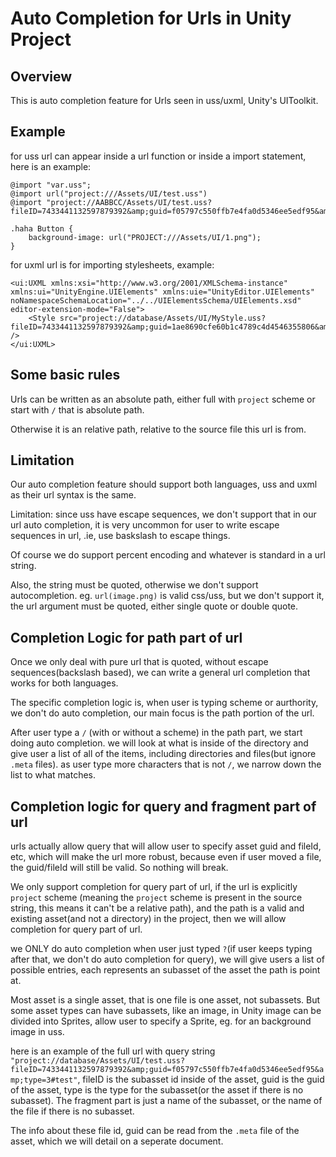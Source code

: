# Auto Completion for Urls in Unity Project
## Overview
This is auto completion feature for Urls seen in uss/uxml, Unity's UIToolkit.

## Example
for uss url can appear inside a url function or inside a import statement, here is an example:

```uss
@import "var.uss";    
@import url("project:///Assets/UI/test.uss")
@import "project://AABBCC/Assets/UI/test.uss?fileID=7433441132597879392&amp;guid=f05797c550ffb7e4fa0d5346ee5edf95&amp;type=3#test";
 
.haha Button {
    background-image: url("PROJECT:///Assets/UI/1.png");
}
```

for uxml url is for importing stylesheets, example:
```uxml
<ui:UXML xmlns:xsi="http://www.w3.org/2001/XMLSchema-instance" xmlns:ui="UnityEngine.UIElements" xmlns:uie="UnityEditor.UIElements" noNamespaceSchemaLocation="../../UIElementsSchema/UIElements.xsd" editor-extension-mode="False">
    <Style src="project://database/Assets/UI/MyStyle.uss?fileID=7433441132597879392&amp;guid=1ae8690cfe60b1c4789c4d4546355806&amp;type=3#MyStyle" />
</ui:UXML>
```

## Some basic rules
Urls can be written as an absolute path, either full with `project` scheme or start with `/` that is absolute path.

Otherwise it is an relative path, relative to the source file this url is from.

## Limitation
Our auto completion feature should support both languages, uss and uxml as their url syntax is the same.

Limitation: since uss have escape sequences, we don't support that in our url auto completion, it is very uncommon for user to write escape sequences in url, .ie, use baskslash to escape things.

Of course we do support percent encoding and whatever is standard in a url string.

Also, the string must be quoted, otherwise we don't support autocompletion. eg. `url(image.png)` is valid css/uss, but we don't support it, the url argument must be quoted, either single quote or double quote.


## Completion Logic for path part of url
Once we only deal with pure url that is quoted, without escape sequences(backslash based), we can write a general url completion that works for both languages.

The specific completion logic is, when user is typing scheme or aurthority, we don't do auto completion, our main focus is the path portion of the url.

After user type a `/` (with or without a scheme) in the path part, we start doing auto completion. we will look at what is inside of the directory and give user a list of all of the items, including directories and files(but ignore `.meta` files). as user type more characters that is not `/`, we narrow down the list to what matches.

## Completion logic for query and fragment part of url
urls actually allow query that will allow user to specify asset guid and fileId, etc, which will make the url more robust, because even if user moved a file, the guid/fileId will still be valid. So nothing will break.

We only support completion for query part of url, if the url is explicitly `project` scheme (meaning the `project` scheme is present in the source string, this means it can't be a relative path), and the path is a valid and existing asset(and not a directory) in the project, then we will allow completion for query part of url.

we ONLY do auto completion when user just typed `?`(if user keeps typing after that, we don't do auto completion for query), we will give users a list of possible entries, each represents an subasset of the asset the path is point at.

Most asset is a single asset, that is one file is one asset, not subassets. But some asset types can have subassets, like an image, in Unity image can be divided into Sprites, allow user to specify a Sprite, eg. for an background image in uss.

here is an example of the full url with query string `"project://database/Assets/UI/test.uss?fileID=7433441132597879392&amp;guid=f05797c550ffb7e4fa0d5346ee5edf95&amp;type=3#test"`, fileID is the subasset id inside of the asset, guid is the guid of the asset, type is the type for the subasset(or the asset if there is no subasset). The fragment part is just a name of the subasset, or the name of the file if there is no subasset.

The info about these file id, guid can be read from the `.meta` file of the asset, which we will detail on a seperate document.




